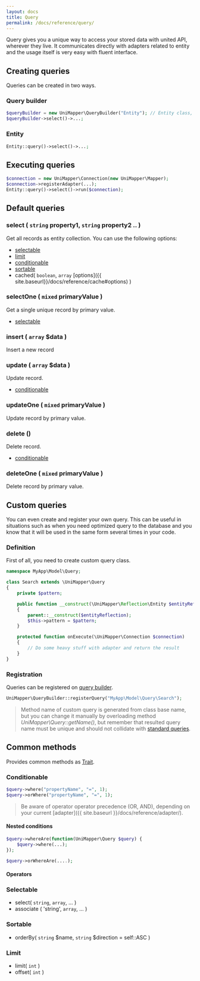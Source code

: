 ```yaml
---
layout: docs
title: Query
permalink: /docs/reference/query/
---
```


Query gives you a unique way to access your stored data with united API, wherever they live. It communicates directly with adapters related to entity and the usage itself is very easy with fluent interface.

## Creating queries
Queries can be created in two ways.

### Query builder

~~~ php
$queryBuilder = new UniMapper\QueryBuilder("Entity"); // Entity class, name or instance
$queryBuilder->select()->...;
~~~

### Entity

~~~ php
Entity::query()->select()->...;
~~~

## Executing queries

~~~ php
$connection = new UniMapper\Connection(new UniMapper\Mapper);
$connection->registerAdapter(...);
Entity::query()->select()->run($connection);
~~~

## Default queries

### select ( `string` property1, `string` property2 .. )
Get all records as entity collection. You can use the following options:

- [selectable](#selectable)
- [limit](#limit)
- [conditionable](#conditionable)
- [sortable](#sortable)
- cached( `boolean`, `array` [options]({{ site.baseurl}}/docs/reference/cache#options) )

### selectOne ( `mixed` primaryValue )
Get a single unique record by primary value.

- [selectable](#selectable)

### insert ( `array` $data )
Insert a new record

### update ( `array` $data )
Update record.

- [conditionable](#conditionable)

### updateOne ( `mixed` primaryValue )
Update record by primary value.

### delete ()
Delete record.

- [conditionable](#conditionable)

### deleteOne ( `mixed` primaryValue )
Delete record by primary value.

## Custom queries
You can even create and register your own query. This can be useful in situations such as when you need optimized query to the database and you know that it will be used in the same form several times in your code.

### Definition
First of all, you need to create custom query class.

~~~ php
namespace MyApp\Model\Query;

class Search extends \UniMapper\Query
{
    private $pattern;

    public function __construct(\UniMapper\Reflection\Entity $entityReflection)
    {
        parent::__construct($entityReflection);
        $this->pattern = $pattern;
    }

    protected function onExecute(\UniMapper\Connection $connection)
    {
        // Do some heavy stuff with adapter and return the result
    }
}
~~~

### Registration
Queries can be registered on [query builder](#query-builder).

~~~ php
UniMapper\QueryBuilder::registerQuery("MyApp\Model\Query\Search");
~~~

> Method name of custom query is generated from class base name, but you can change it manually by overloading method *UniMapper\Query::getName()*, but remember that resulted query name must be unique and should not collidate with [standard queries](#standard-queries).

## Common methods
Provides common methods as [Trait](http://php.net/manual/en/language.oop5.traits.php).

### Conditionable

~~~ php
$query->where("propertyName", "=", 1);
$query->orWhere("propertyName", "=", 1);
~~~

> Be aware of operator operator precedence (OR, AND), depending on your current [adapter]({{ site.baseurl }}/docs/reference/adapter/).

#### Nested conditions

~~~ php
$query->whereAre(function(UniMapper\Query $query) {
    $query->where(...);
});

$query->orWhereAre(....);
~~~

#### Operators


### Selectable

- select( `string`, `array`, ... )
- associate ( 'string', `array`, ... )

### Sortable

- orderBy( `string` $name, `string` $direction  = self::ASC )

### Limit

- limit( `int` )
- offset( `int` )